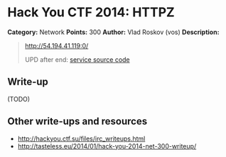 # Hack You CTF 2014: HTTPZ

**Category:** Network
**Points:** 300
**Author:** Vlad Roskov (vos)
**Description:**

> http://54.194.41.119:0/
>
> UPD after end: [service source code](net300.tar.gz)

## Write-up

(TODO)

## Other write-ups and resources

* <http://hackyou.ctf.su/files/irc_writeups.html>
* <http://tasteless.eu/2014/01/hack-you-2014-net-300-writeup/>

